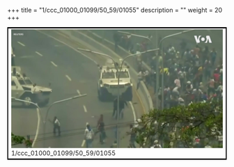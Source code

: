 +++
title = "1/ccc_01000_01099/50_59/01055"
description = ""
weight = 20
+++

<table style="border:2px solid black;max-width:800px;max-height:800px;" 
><tr><td>
<img class="center-fit-jpg"
src="/jpg_/aaa_20190430_NxaOmWaI8sI_01054.jpg">
1/ccc_01000_01099/50_59/01055
</img></td></tr></table>
